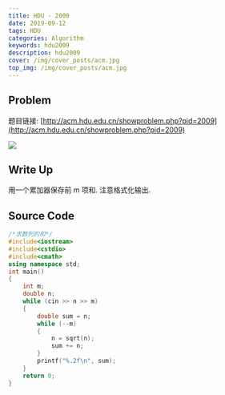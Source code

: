 ```yaml
---
title: HDU - 2009
date: 2019-09-12
tags: HDU
categories: Algorithm
keywords: hdu2009
description: hdu2009
cover: /img/cover_posts/acm.jpg
top_img: /img/cover_posts/acm.jpg
---
```

## Problem

题目链接: [http://acm.hdu.edu.cn/showproblem.php?pid=2009](http://acm.hdu.edu.cn/showproblem.php?pid=2009)

![](/img/img_posts/hdu2009.png)

## Write Up

用一个累加器保存前 m 项和.
注意格式化输出.

## Source Code

``` c++
/*求数列的和*/
#include<iostream>
#include<cstdio>
#include<cmath>
using namespace std;
int main()
{
	int m;
	double n;
	while (cin >> n >> m)
	{
		double sum = n;
		while (--m)
		{
			n = sqrt(n);
			sum += n;
		}
		printf("%.2f\n", sum);
	}
	return 0;
}
```
